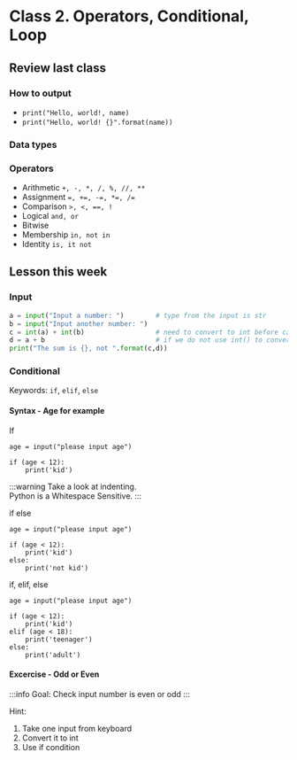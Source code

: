 # Class 2. Operators, Conditional, Loop

## Review last class

### How to output

* `print("Hello, world!, name)`
* `print("Hello, world! {}".format(name))`

### Data types

### Operators

* Arithmetic `+, -, *, /, %, //, **`
* Assignment `=, +=, -=, *=, /=`
* Comparison `>, <, ==, !`
* Logical `and, or`
* Bitwise
* Membership `in, not in`
* Identity `is, it not`

## Lesson this week

### Input

```python
a = input("Input a number: ")        # type from the input is str
b = input("Input another number: ")
c = int(a) + int(b)                  # need to convert to int before calculating
d = a + b                            # if we do not use int() to convert
print("The sum is {}, not ".format(c,d))
```

### Conditional

Keywords: `if`, `elif`, `else`

#### Syntax - Age for example

If

```python!
age = input("please input age")

if (age < 12):
    print('kid')
```

:::warning
Take a look at indenting.\
Python is a Whitespace Sensitive.
:::

if else

```python!
age = input("please input age")

if (age < 12):
    print('kid')
else:
    print('not kid')
```

if, elif, else

```python!
age = input("please input age")

if (age < 12):
    print('kid')
elif (age < 18):
    print('teenager')
else:
    print('adult')
```

#### Excercise - Odd or Even

:::info
Goal: Check input number is even or odd
:::

Hint:

1. Take one input from keyboard
2. Convert it to int
3. Use if condition